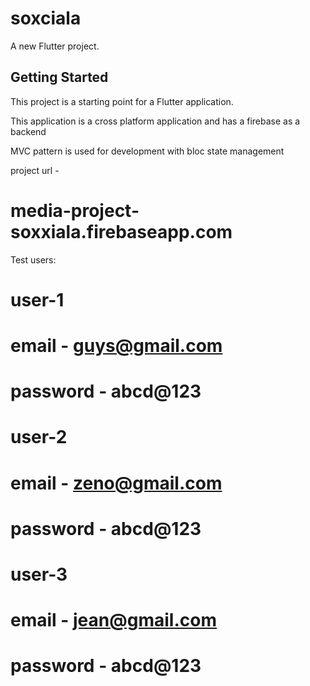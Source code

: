 # soxciala

A new Flutter project.

## Getting Started

This project is a starting point for a Flutter application.

This application is a cross platform application and has a firebase as a backend

MVC pattern is used for development with bloc state management 


project url - 
# media-project-soxxiala.firebaseapp.com


Test users:
# user-1
# email - guys@gmail.com
# password - abcd@123

# user-2
# email - zeno@gmail.com
# password - abcd@123

# user-3
# email - jean@gmail.com
# password - abcd@123


